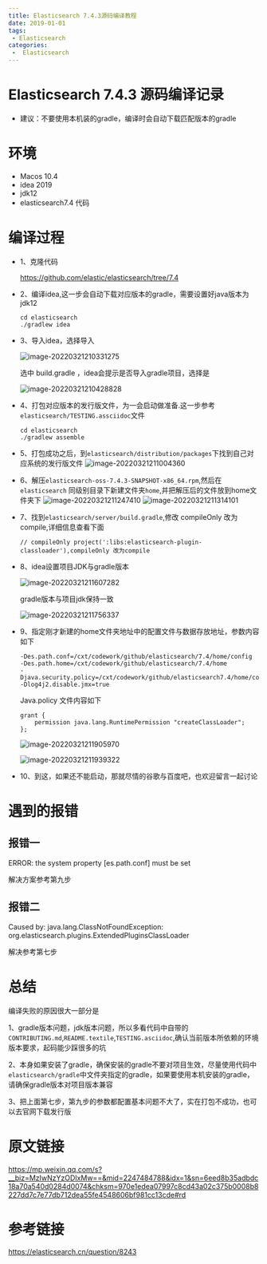 ```yaml
---
title: Elasticsearch 7.4.3源码编译教程
date: 2019-01-01
tags:
 - Elasticsearch
categories:
 -  Elasticsearch
---
```

# Elasticsearch 7.4.3 源码编译记录

- 建议：不要使用本机装的gradle，编译时会自动下载匹配版本的gradle

# 环境

* Macos 10.4
* idea 2019
* jdk12
* elasticsearch7.4 代码

# 编译过程

* 1、克隆代码

    https://github.com/elastic/elasticsearch/tree/7.4
    
* 2、编译idea,这一步会自动下载对应版本的gradle，需要设置好java版本为jdk12

  ```text
  cd elasticsearch
  ./gradlew idea
  ```
  
* 3、导入idea，选择导入

  ![image-20220321210331275](./0320/image-20220321210331275.png)
  
  
  
  选中 build.gradle ，idea会提示是否导入gradle项目，选择是
  
  ![image-20220321210428828](./0320/image-20220321210428828.png)
  
  

* 4、打包对应版本的发行版文件，为一会启动做准备.这一步参考`elasticsearch/TESTING.assciidoc`文件

  ```text
  cd elasticsearch
  ./gradlew assemble
  ```

* 5、打包成功之后，到`elasticsearch/distribution/packages`下找到自己对应系统的发行版文件
  ![image-20220321211004360](./0320/image-20220321211004360.png)

* 6、解压`elasticsearch-oss-7.4.3-SNAPSHOT-x86_64.rpm`,然后在`elasticsearch` 同级别目录下新建文件夹`home`,并把解压后的文件放到home文件夹下
  ![image-20220321211247410](./0320/image-20220321211247410.png)
  ![image-20220321211314101](./0320/image-20220321211314101.png)

* 7、找到`elasticsearch/server/build.gradle`,修改 compileOnly 改为compile,详细信息查看下面

  ```text
  // compileOnly project(':libs:elasticsearch-plugin-classloader'),compileOnly 改为compile
  ```

* 8、idea设置项目JDK与gradle版本

  ![image-20220321211607282](./0320/image-20220321211607282.png)

  gradle版本与项目jdk保持一致

  ![image-20220321211756337](./0320/image-20220321211756337.png)

* 9、指定刚才新建的home文件夹地址中的配置文件与数据存放地址，参数内容如下

  ```text
  -Des.path.conf=/cxt/codework/github/elasticsearch/7.4/home/config
  -Des.path.home=/cxt/codework/github/elasticsearch/7.4/home
  -Djava.security.policy=/cxt/codework/github/elasticsearch7.4/home/config/java.policy
  -Dlog4j2.disable.jmx=true
  ```

  Java.policy 文件内容如下

  ```text
  grant {
      permission java.lang.RuntimePermission "createClassLoader";
  };
  ```

  

  ![image-20220321211905970](./0320/image-20220321211905970.png)

  ![image-20220321211939322](./0320/image-20220321211939322.png)

* 10、到这，如果还不能启动，那就尽情的谷歌与百度吧，也欢迎留言一起讨论

# 遇到的报错



## 报错一

ERROR: the system property [es.path.conf] must be set

解决方案参考第九步

## 报错二

Caused by: java.lang.ClassNotFoundException: org.elasticsearch.plugins.ExtendedPluginsClassLoader

解决参考第七步

# 总结

编译失败的原因很大一部分是

1、gradle版本问题，jdk版本问题，所以多看代码中自带的`CONTRIBUTING.md`,`README.textile`,`TESTING.asciidoc`,确认当前版本所依赖的环境版本要求，起码能少踩很多的坑

2、本身如果安装了gradle，确保安装的gradle不要对项目生效，尽量使用代码中`elasticsearch/gradle`中文件夹指定的gradle，如果要使用本机安装的gradle，请确保gradle版本对项目版本兼容

3、把上面第七步，第九步的参数都配置基本问题不大了，实在打包不成功，也可以去官网下载发行版

# 原文链接

https://mp.weixin.qq.com/s?__biz=MzIwNzYzODIxMw==&mid=2247484788&idx=1&sn=6eed8b35adbdc18a70a540d0284d0074&chksm=970e1edea07997c8cd43a02c375b0008b8227dd7c7e77db712dea55fe4548606bf981cc13cde#rd

# 参考链接

https://elasticsearch.cn/question/8243